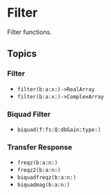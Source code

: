 # Filter

Filter functions.

## Topics

### Filter

- ``filter(b:a:x:)->RealArray``
- ``filter(b:a:x:)->ComplexArray``

### Biquad Filter
- ``biquad(f:fs:Q:dbGain:type:)``

### Transfer Response
- ``freqz(b:a:n:)``
- ``freqz2(b:a:n:)``
- ``biquadfreqz(b:a:n:)``
- ``biquadmag(b:a:n:)``

